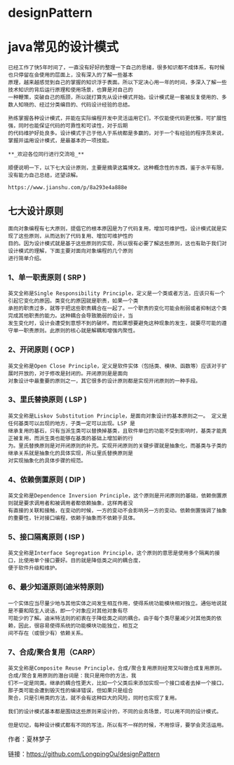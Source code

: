 # designPattern

# java常见的设计模式

    已经工作了快5年时间了，一直没有好好的整理一下自己的思绪，很多知识都不成体系，有时候也只停留在会使用的层面上，没有深入的了解一些基本
    原理，越来越感觉到自己的掌握的知识浮于表面。所以下定决心用一年的时间，多深入了解一些技术知识的背后运行原理和使用场景，也算是对自己的
    一种鞭策，突破自己的瓶颈，所以就打算先从设计模式开始。设计模式是一套被反复使用的、多数人知晓的、经过分类编目的、代码设计经验的总结。
    
    熟练掌握各种设计模式，并能在实际编程开发中灵活运用它们，不仅能使代码更优雅，可扩展性强，同时也能保证代码的可靠性和可读性，对于后期
    的代码维护好处良多。设计模式于己于他人于系统都是多赢的，对于一个有经验的程序员来说，掌握并运用设计模式，是最基本的一项技能。
    
    **_欢迎各位同行进行交流哈_**
    
    顺便说明一下，以下七大设计原则，主要是摘录这篇博文。这种概念性的东西，鉴于水平有限，没有能力自己总结，还望谅解。
    
    https://www.jianshu.com/p/8a293e4a888e

## 七大设计原则

    面向对象编程有七大原则，提倡它的根本原因是为了代码复用，增加可维护性。设计模式就是实现了这些原则，从而达到了代码复用、增加可维护性的
    目的。因为设计模式就是基于这些原则的实现，所以很有必要了解这些原则，这也有助于我们对设计模式的理解，下面主要对面向对象编程的几个原则
    进行简单介绍。

### 1、单一职责原则 ( SRP )

    英文全称是Single Responsibility Principle，定义是一个类或者方法，应该只有一个引起它变化的原因。类变化的原因就是职责，如果一个类
    承担的职责过多，就等于把这些职责耦合在一起了。一个职责的变化可能会削弱或者抑制这个类完成其他职责的能力。这种耦合会导致脆弱的设计，当
    发生变化时，设计会遭受到意想不到的破坏。而如果想要避免这种现象的发生，就要尽可能的遵守单一职责原则。此原则的核心就是解耦和增强内聚性。

### 2、开闭原则 ( OCP )

    英文全称是Open Close Principle，定义是软件实体（包括类、模块、函数等）应该对于扩展时开放的，对于修改是封闭的。开闭原则是是面向
    对象设计中最重要的原则之一，其它很多的设计原则都是实现开闭原则的一种手段。

### 3、里氏替换原则 ( LSP )

    英文全称是Liskov Substitution Principle，是面向对象设计的基本原则之一。 定义是任何基类可以出现的地方，子类一定可以出现。LSP 是
    继承复用的基石，只有当派生类可以替换掉基类，且软件单位的功能不受到影响时，基类才能真正被复用，而派生类也能够在基类的基础上增加新的行
    为。里氏替换原则是对开闭原则的补充。实现开闭原则的关键步骤就是抽象化，而基类与子类的继承关系就是抽象化的具体实现，所以里氏替换原则是
    对实现抽象化的具体步骤的规范。

### 4、依赖倒置原则 ( DIP )

    英文全称是Dependence Inversion Principle，这个原则是开闭原则的基础，依赖倒置原则就是要求调用者和被调用者都依赖抽象，这样两者没
    有直接的关联和接触，在变动的时候，一方的变动不会影响另一方的变动。依赖倒置强调了抽象的重要性，针对接口编程，依赖于抽象而不依赖于具体。

### 5、接口隔离原则 ( ISP )

    英文全称是Interface Segregation Principle，这个原则的意思是使用多个隔离的接口，比使用单个接口要好。目的就是降低类之间的耦合度，
    便于软件升级和维护。

### 6、最少知道原则(迪米特原则)

    一个实体应当尽量少地与其他实体之间发生相互作用，使得系统功能模块相对独立。通俗地说就是不要和陌生人说话，即一个对象应对其他对象有尽
    可能少的了解。迪米特法则的初衷在于降低类之间的耦合。由于每个类尽量减少对其他类的依赖，因此，很容易使得系统的功能模块功能独立，相互之
    间不存在（或很少有）依赖关系。

### 7、合成/聚合复用（CARP）

    英文全称是Composite Reuse Principle，合成/聚合复用原则经常又叫做合成复用原则。合成/聚合复用原则的潜台词是：我只是用你的方法，我
    们不一定是同类。继承的耦合性更大，比如一个父类后来添加实现一个接口或者去掉一个接口，那子类可能会遭到毁灭性的编译错误，但如果只是组合
    聚合，只是引用类的方法，就不会有这种巨大的风险，同时也实现了复用。

    我们的设计模式基本都是围绕这些原则来设计的，不同的业务场景，可以用不同的设计模式。
    
    但是切记，每种设计模式都有不同的写法，所以有不一样的时候，不用惊讶，要学会灵活运用。

作者：夏林梦子

链接：https://github.com/LongpingOu/designPattern